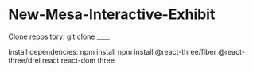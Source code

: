 # New-Mesa-Interactive-Exhibit

Clone repository: git clone ____

Install dependencies:
npm install
npm install @react-three/fiber @react-three/drei react react-dom three
